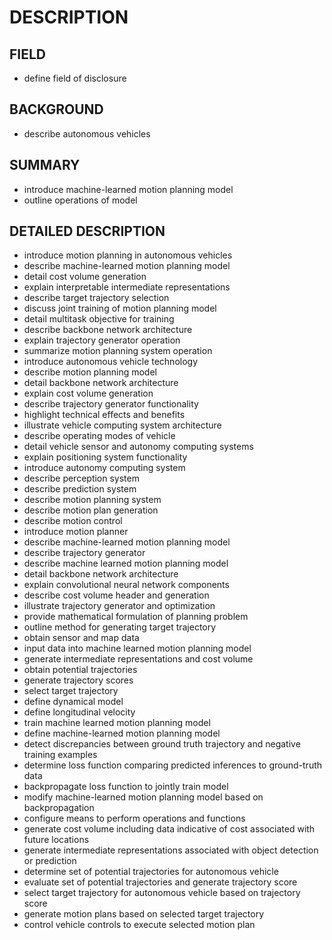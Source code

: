 # DESCRIPTION

## FIELD

- define field of disclosure

## BACKGROUND

- describe autonomous vehicles

## SUMMARY

- introduce machine-learned motion planning model
- outline operations of model

## DETAILED DESCRIPTION

- introduce motion planning in autonomous vehicles
- describe machine-learned motion planning model
- detail cost volume generation
- explain interpretable intermediate representations
- describe target trajectory selection
- discuss joint training of motion planning model
- detail multitask objective for training
- describe backbone network architecture
- explain trajectory generator operation
- summarize motion planning system operation
- introduce autonomous vehicle technology
- describe motion planning model
- detail backbone network architecture
- explain cost volume generation
- describe trajectory generator functionality
- highlight technical effects and benefits
- illustrate vehicle computing system architecture
- describe operating modes of vehicle
- detail vehicle sensor and autonomy computing systems
- explain positioning system functionality
- introduce autonomy computing system
- describe perception system
- describe prediction system
- describe motion planning system
- describe motion plan generation
- describe motion control
- introduce motion planner
- describe machine-learned motion planning model
- describe trajectory generator
- describe machine learned motion planning model
- detail backbone network architecture
- explain convolutional neural network components
- describe cost volume header and generation
- illustrate trajectory generator and optimization
- provide mathematical formulation of planning problem
- outline method for generating target trajectory
- obtain sensor and map data
- input data into machine learned motion planning model
- generate intermediate representations and cost volume
- obtain potential trajectories
- generate trajectory scores
- select target trajectory
- define dynamical model
- define longitudinal velocity
- train machine learned motion planning model
- define machine-learned motion planning model
- detect discrepancies between ground truth trajectory and negative training examples
- determine loss function comparing predicted inferences to ground-truth data
- backpropagate loss function to jointly train model
- modify machine-learned motion planning model based on backpropagation
- configure means to perform operations and functions
- generate cost volume including data indicative of cost associated with future locations
- generate intermediate representations associated with object detection or prediction
- determine set of potential trajectories for autonomous vehicle
- evaluate set of potential trajectories and generate trajectory score
- select target trajectory for autonomous vehicle based on trajectory score
- generate motion plans based on selected target trajectory
- control vehicle controls to execute selected motion plan

